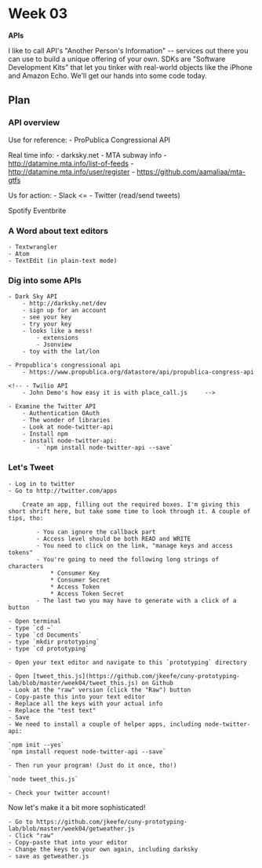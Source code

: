 # Week 03

**APIs**

I like to call API's "Another Person's Information" -- services out there you can use to build a unique offering of your own. SDKs are "Software Development Kits" that let you tinker with real-world objects like the iPhone and Amazon Echo. We'll get our hands into some code today.

## Plan

### API overview

Use for reference:
    - ProPublica Congressional API
    
Real time info:
    - darksky.net
    - MTA subway info
        - http://datamine.mta.info/list-of-feeds
        - http://datamine.mta.info/user/register
        - https://github.com/aamaliaa/mta-gtfs
    
Us for action:
    - Slack <=
    - Twitter (read/send tweets)

Spotify
Eventbrite


### A Word about text editors

    - Textwrangler
    - Atom
    - TextEdit (in plain-text mode)

### Dig into some APIs

    - Dark Sky API
        - http://darksky.net/dev
        - sign up for an account
        - see your key
        - try your key
        - looks like a mess!
            - extensions
            - Jsonview
        - toy with the lat/lon
    
    - Propublica's congressional api
        - https://www.propublica.org/datastore/api/propublica-congress-api
    
    <!-- - Twilio API
        - John Demo's how easy it is with place_call.js     -->
    
    - Examine the Twitter API
        - Authentication OAuth
        - The wonder of libraries
        - Look at node-twitter-api
        - Install npm
        - install node-twitter-api:
            - `npm install node-twitter-api --save`


### Let's Tweet

    - Log in to twitter
    - Go to http://twitter.com/apps
        
        Create an app, filling out the required boxes. I'm giving this short shrift here, but take some time to look through it. A couple of tips, tho:

        	- You can ignore the callback part
        	- Access level should be both READ and WRITE
        	- You need to click on the link, "manage keys and access tokens"
        	- You're going to need the following long strings of characters
        		* Consumer Key
        		* Consumer Secret
        		* Access Token
        		* Access Token Secret
        	- The last two you may have to generate with a click of a button
        
    - Open terminal
    - type `cd ~`
    - type `cd Documents`
    - type `mkdir prototyping`
    - type `cd prototyping`
    
    - Open your text editor and navigate to this `prototyping` directory
    
    - Open [tweet_this.js](https://github.com/jkeefe/cuny-prototyping-lab/blob/master/week04/tweet_this.js) on Github
    - Look at the "raw" version (click the "Raw") button
    - Copy-paste this into your text editor
    - Replace all the keys with your actual info
    - Replace the "test text"
    - Save
    - We need to install a couple of helper apps, including node-twitter-api:
    
    `npm init --yes`
    `npm install request node-twitter-api --save`
    
    - Then run your program! (Just do it once, tho!)
    
    `node tweet_this.js`

    - Check your twitter account!
    
Now let's make it a bit more sophisticated!

    - Go to https://github.com/jkeefe/cuny-prototyping-lab/blob/master/week04/getweather.js
    - Click "raw"
    - Copy-paste that into your editor
    - Change the keys to your own again, including darksky
    - save as getweather.js
    
    